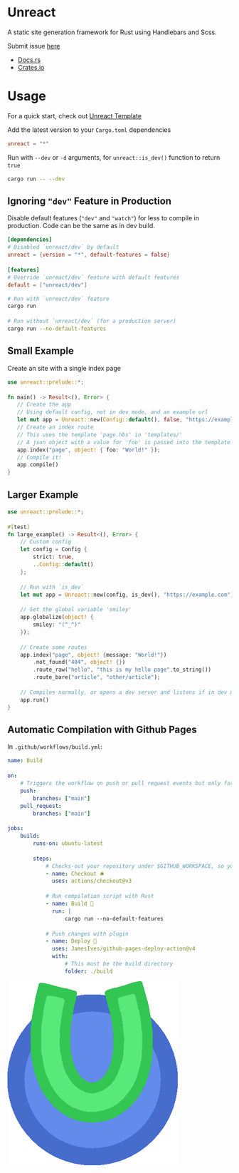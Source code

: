 # Unreact

A static site generation framework for Rust using Handlebars and Scss.

Submit issue [here](https://github.com/darccyy/unreact/issues/new)

-   [Docs.rs](https://docs.rs/unreact)
-   [Crates.io](https://crates.io/crates/unreact)

# Usage

For a quick start, check out [Unreact Template](https://github.com/darccyy/unreact-template)

Add the latest version to your `Cargo.toml` dependencies

```toml
unreact = "*"
```

Run with `--dev` or `-d` arguments, for `unreact::is_dev()` function to return `true`

```bash
cargo run -- --dev
```

## Ignoring `"dev"` Feature in Production

Disable default features (`"dev"` and `"watch"`) for less to compile in production.
Code can be the same as in dev build.

```toml
[dependencies]
# Disabled `unreact/dev` by default
unreact = {version = "*", default-features = false}

[features]
# Override `unreact/dev` feature with default features
default = ["unreact/dev"]
```

```bash
# Run with `unreact/dev` feature
cargo run

# Run without `unreact/dev` (for a production server)
cargo run --no-default-features
```

## Small Example

Create an site with a single index page

```rust
use unreact::prelude::*;

fn main() -> Result<(), Error> {
   // Create the app
   // Using default config, not in dev mode, and an example url
   let mut app = Unreact::new(Config::default(), false, "https://example.com")?;
   // Create an index route
   // This uses the template 'page.hbs' in 'templates/'
   // A json object with a value for 'foo' is passed into the template
   app.index("page", object! { foo: "World!" });
   // Compile it!
   app.compile()
}
```

## Larger Example

```rust
use unreact::prelude::*;

#[test]
fn large_example() -> Result<(), Error> {
    // Custom config
    let config = Config {
        strict: true,
        ..Config::default()
    };

    // Run with `is_dev`
    let mut app = Unreact::new(config, is_dev(), "https://example.com")?;

    // Set the global variable 'smiley'
    app.globalize(object! {
        smiley: "(^_^)"
    });

    // Create some routes
    app.index("page", object! {message: "World!"})
        .not_found("404", object! {})
        .route_raw("hello", "this is my hello page".to_string())
        .route_bare("article", "other/article");

    // Compiles normally, or opens a dev server and listens if in dev mode
    app.run()
}
```

## Automatic Compilation with Github Pages

In `.github/workflows/build.yml`:

```yaml
name: Build

on:
    # Triggers the workflow on push or pull request events but only for the "main" branch
    push:
        branches: ["main"]
    pull_request:
        branches: ["main"]

jobs:
    build:
        runs-on: ubuntu-latest

        steps:
            # Checks-out your repository under $GITHUB_WORKSPACE, so your job can access it
            - name: Checkout 🛎️
              uses: actions/checkout@v3

            # Run compilation script with Rust
            - name: Build 🔧
              run: |
                  cargo run --no-default-features

            # Push changes with plugin
            - name: Deploy 🚀
              uses: JamesIves/github-pages-deploy-action@v4
              with:
                  # This must be the build directory
                  folder: ./build
```

![Unreact Icon](./icon.png)
